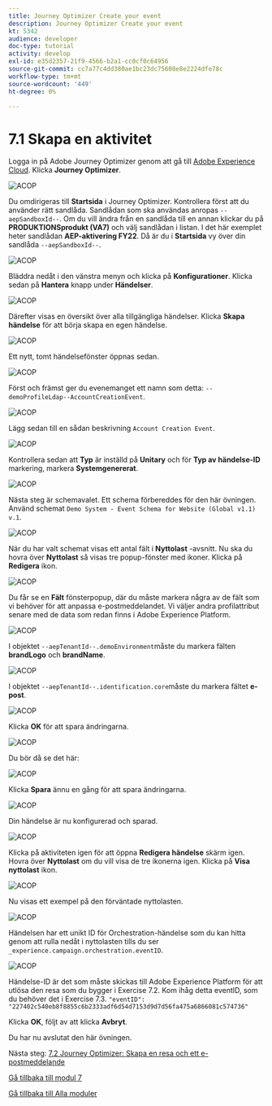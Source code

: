 ```yaml
---
title: Journey Optimizer Create your event
description: Journey Optimizer Create your event
kt: 5342
audience: developer
doc-type: tutorial
activity: develop
exl-id: e35d2357-21f9-4566-b2a1-cc0cf0c64956
source-git-commit: cc7a77c4dd380ae1bc23dc75608e8e2224dfe78c
workflow-type: tm+mt
source-wordcount: '449'
ht-degree: 0%

---
```


# 7.1 Skapa en aktivitet

Logga in på Adobe Journey Optimizer genom att gå till [Adobe Experience Cloud](https://experience.adobe.com). Klicka **Journey Optimizer**.

![ACOP](./images/acophome.png)

Du omdirigeras till **Startsida**  i Journey Optimizer. Kontrollera först att du använder rätt sandlåda. Sandlådan som ska användas anropas `--aepSandboxId--`. Om du vill ändra från en sandlåda till en annan klickar du på **PRODUKTIONSprodukt (VA7)** och välj sandlådan i listan. I det här exemplet heter sandlådan **AEP-aktivering FY22**. Då är du i **Startsida** vy över din sandlåda `--aepSandboxId--`.

![ACOP](./images/acoptriglp.png)

Bläddra nedåt i den vänstra menyn och klicka på **Konfigurationer**. Klicka sedan på **Hantera** knapp under **Händelser**.

![ACOP](./images/acopmenu.png)

Därefter visas en översikt över alla tillgängliga händelser. Klicka **Skapa händelse** för att börja skapa en egen händelse.

![ACOP](./images/emptyevent.png)

Ett nytt, tomt händelsefönster öppnas sedan.

![ACOP](./images/emptyevent1.png)

Först och främst ger du evenemanget ett namn som detta: `--demoProfileLdap--AccountCreationEvent`.

![ACOP](./images/eventname.png)

Lägg sedan till en sådan beskrivning `Account Creation Event`.

![ACOP](./images/eventdescription.png)

Kontrollera sedan att **Typ** är inställd på **Unitary** och för **Typ av händelse-ID** markering, markera **Systemgenererat**.

![ACOP](./images/eventidtype.png)

Nästa steg är schemavalet. Ett schema förbereddes för den här övningen. Använd schemat `Demo System - Event Schema for Website (Global v1.1) v.1`.

![ACOP](./images/eventschema.png)

När du har valt schemat visas ett antal fält i **Nyttolast** -avsnitt. Nu ska du hovra över **Nyttolast** så visas tre popup-fönster med ikoner. Klicka på **Redigera** ikon.

![ACOP](./images/eventpayload.png)

Du får se en **Fält** fönsterpopup, där du måste markera några av de fält som vi behöver för att anpassa e-postmeddelandet.  Vi väljer andra profilattribut senare med de data som redan finns i Adobe Experience Platform.

![ACOP](./images/eventfields.png)

I objektet `--aepTenantId--.demoEnvironment`måste du markera fälten **brandLogo** och **brandName**.

![ACOP](./images/eventpayloadbr.png)

I objektet `--aepTenantId--.identification.core`måste du markera fältet **e-post**.

![ACOP](./images/eventpayloadbrid.png)

Klicka **OK** för att spara ändringarna.

![ACOP](./images/saveok.png)

Du bör då se det här:

![ACOP](./images/eventsave.png)

Klicka **Spara** ännu en gång för att spara ändringarna.

![ACOP](./images/save1.png)

Din händelse är nu konfigurerad och sparad.

![ACOP](./images/eventdone.png)

Klicka på aktiviteten igen för att öppna **Redigera händelse** skärm igen. Hovra över **Nyttolast** om du vill visa de tre ikonerna igen. Klicka på **Visa nyttolast** ikon.

![ACOP](./images/viewevent.png)

Nu visas ett exempel på den förväntade nyttolasten.

![ACOP](./images/fullpayload.png)

Händelsen har ett unikt ID för Orchestration-händelse som du kan hitta genom att rulla nedåt i nyttolasten tills du ser `_experience.campaign.orchestration.eventID`.

![ACOP](./images/payloadeventID.png)

Händelse-ID är det som måste skickas till Adobe Experience Platform för att utlösa den resa som du bygger i Exercise 7.2. Kom ihåg detta eventID, som du behöver det i Exercise 7.3.
`"eventID": "227402c540eb8f8855c6b2333adf6d54d7153d9d7d56fa475a6866081c574736"`

Klicka **OK**, följt av att klicka **Avbryt**.

Du har nu avslutat den här övningen.

Nästa steg: [7.2 Journey Optimizer: Skapa en resa och ett e-postmeddelande](./ex2.md)

[Gå tillbaka till modul 7](./journey-orchestration-create-account.md)

[Gå tillbaka till Alla moduler](../../overview.md)
